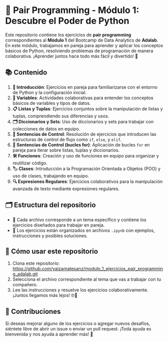 # 🤝 Pair Programming - Módulo 1: Descubre el Poder de Python

Este repositorio contiene los ejercicios de **pair programming** correspondientes al **Módulo 1** del Bootcamp de Data Analytics de **Adalab**. En este módulo, trabajamos en pareja para aprender y aplicar los conceptos básicos de Python, resolviendo problemas de programación de manera colaborativa. ¡Aprender juntos hace todo más fácil y divertido! 🎉

## 📚 Contenido

1. **🚀 Introducción**: Ejercicios en pareja para familiarizarse con el entorno de Python y la configuración inicial.
2. **🔢 Variables**: Actividades colaborativas para entender los conceptos básicos de variables y tipos de datos.
3. **📋 Listas y Tuplas**: Ejercicios conjuntos sobre la manipulación de listas y tuplas, comprendiendo sus diferencias y usos.
4. **🗂️ Diccionarios y Sets**: Uso de diccionarios y sets para trabajar con colecciones de datos en equipo.
5. **🔁 Sentencias de Control**: Resolución de ejercicios que introducen las estructuras de control de flujo como `if`, `else`, y `elif`.
6. **🔄 Sentencias de Control (bucles for)**: Aplicación de bucles `for` en pareja para iterar sobre listas, tuplas y diccionarios.
7. **🛠️ Funciones**: Creación y uso de funciones en equipo para organizar y reutilizar código.
8. **🏷️ Clases**: Introducción a la Programación Orientada a Objetos (POO) y uso de clases, trabajando en equipo.
9. **🔍 Expresiones Regulares**: Ejercicios colaborativos para la manipulación avanzada de texto mediante expresiones regulares.

## 🗂️ Estructura del repositorio

- 📁 Cada archivo corresponde a un tema específico y contiene los ejercicios diseñados para trabajar en pareja.
- 📄 Los ejercicios están organizados en archivos `.ipynb` con ejemplos, instrucciones y posibles soluciones.

## 🚀 Cómo usar este repositorio

1. Clona este repositorio:
  https://github.com/yaizamatesanz/modulo_1_ejercicios_pair_programming_adalab.git
2.  Selecciona el archivo correspondiente al tema que vas a trabajar con tu compañero.
3.  Lee las instrucciones y resuelve los ejercicios colaborativamente. ¡Juntos llegamos más lejos! 🤓🤝

## 🤝 Contribuciones
Si deseas mejorar alguno de los ejercicios o agregar nuevos desafíos, siéntete libre de abrir un issue o enviar un pull request. ¡Toda ayuda es bienvenida y nos ayuda a aprender más! 🥳

